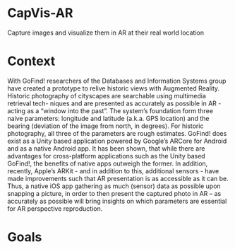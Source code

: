 # CapVis-AR
Capture images and visualize them in AR at their real world location

# Context
With GoFind! researchers of the Databases and Information Systems group have created a prototype to relive historic views with Augmented Reality. Historic photography of cityscapes are searchable using multimedia retrieval tech- niques and are presented as accurately as possible in AR - acting as a “window into the past”. The system’s foundation form three naive parameters: longitude and latitude (a.k.a. GPS location) and the bearing (deviation of the image from north, in degrees). For historic photography, all three of the parameters are rough estimates.
GoFind! does exist as a Unity based application powered by Google’s ARCore for Android and as a native Android app. It has been shown, that while there are advantages for cross-platform applications such as the Unity based GoFind!, the benefits of native apps outweigh the former. In addition, recently, Apple’s ARKit - and in addition to this, additional sensors - have made improvements such that AR presentation is as accessible as it can be.
Thus, a native iOS app gathering as much (sensor) data as possible upon snapping a picture, in order to then present the captured photo in AR – as accurately as possible will bring insights on which parameters are essential for AR perspective reproduction.

# Goals
